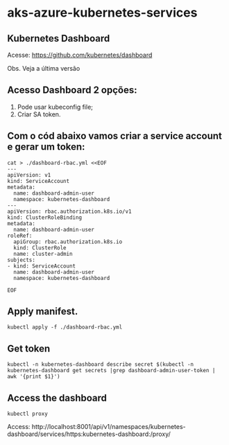# aks-azure-kubernetes-services
## Kubernetes Dashboard

Acesse: https://github.com/kubernetes/dashboard

Obs. Veja a última versão

## Acesso Dashboard 2 opções:

1. Pode usar kubeconfig file;
2. Criar SA token.

## Com o cód abaixo vamos criar a service account e gerar um token:

```
cat > ./dashboard-rbac.yml <<EOF
---
apiVersion: v1
kind: ServiceAccount
metadata:
  name: dashboard-admin-user
  namespace: kubernetes-dashboard
---
apiVersion: rbac.authorization.k8s.io/v1
kind: ClusterRoleBinding
metadata:
  name: dashboard-admin-user
roleRef:
  apiGroup: rbac.authorization.k8s.io
  kind: ClusterRole
  name: cluster-admin
subjects:
- kind: ServiceAccount
  name: dashboard-admin-user
  namespace: kubernetes-dashboard

EOF
```

## Apply manifest.

```
kubectl apply -f ./dashboard-rbac.yml
```

## Get token

```
kubectl -n kubernetes-dashboard describe secret $(kubectl -n kubernetes-dashboard get secrets |grep dashboard-admin-user-token | awk '{print $1}')
```

## Access the dashboard

```
kubectl proxy
```

Access: http://localhost:8001/api/v1/namespaces/kubernetes-dashboard/services/https:kubernetes-dashboard:/proxy/

